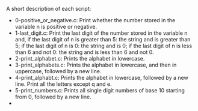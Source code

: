 A short description of each script:
+ 0-positive_or_negative.c: Print whether the number stored in the variable n is positive or negative.
+ 1-last_digit.c: Print the last digit of the number stored in the variable n and, if the last digit of n is greater than 5: the string and is greater than 5; if the last digit of n is 0: the string and is 0; if the last digit of n is less than 6 and not 0: the string and is less than 6 and not 0.
+ 2-print_alphabet.c: Prints the alphabet in lowercase.
+ 3-print_alphabets.c: Prints the alphabet in lowercase, and then in uppercase, followed by a new line.
+ 4-print_alphabt.c: Prints the alphabet in lowercase, followed by a new line. Print all the letters except q and e.
+ 5-print_numbers.c: Prints all single digit numbers of base 10 starting from 0, followed by a new line.
+
